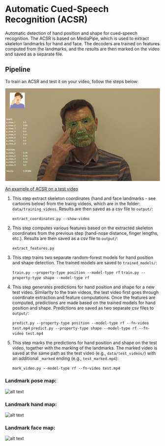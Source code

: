 # Automatic Cued-Speech Recognition (ACSR)
Automatic detection of hand position and shape for cued-speech recognition. The ACSR is based on MediaPipe, which is used to extract skeleton landmarks for hand and face. The decoders are trained on features computed from the landmarks, and the results are then marked on the video and saved as a separate file. 

## Pipeline
To train an ACSR and test it on your video, follow the steps below:

![ACSR](https://github.com/HagarSalpeter/Decoder/blob/master/data/test_videos/test_marked.png)

[An example of ACSR on a test video](data/test_videos/test_marked.avi)

1. This step extract skeleton coordinates (hand and face landmarks - see cartoons below) from the traing videos, which are in the folder: `data/training_videos`. Results are then saved as a csv file to `output/`:

   `extract_coordinates.py --show-video`

2. This step computes various features based on the extracted skeleton coordinates from the previous step (hand-nose distance, finger lengths, etc.). Results are then saved as a csv file to `output/`:

   `extract_features.py`

3. This step trains two separate random-forest models for hand position and shape detection. The trained models are saved to `trained_models/`:

   `train.py --property-type position --model-type rf`
   `train.py --property-type shape --model-type rf`

4. This step generates predictions for hand position and shape for a new test video. Similarlty to the train videos, the test video first goes through coordinate extraction and feature computations. Once the features are computed, predictions are made based on the trained models for hand position and shape. Predictions are saved as two separate csv files to `output/`:

   `predict.py --property-type position --model-type rf --fn-video test.mp4`
   `predict.py --property-type shape --model-type rf --fn-video test.mp4`

5. This step marks the predictions for hand position and shape on the test video, together with the marking of the landmarks. The marked video is saved at the same path as the test video (e.g., `data/test_videos/`) with an additional `_marked` ending (e.g., `test_marked.mp4`):

   `mark_video.py --model-type rf --fn-video test.mp4`

### Landmark pose map: ###
![alt text](https://google.github.io/mediapipe/images/mobile/pose_tracking_full_body_landmarks.png)

### Landmark hand map: ###
![alt text](https://google.github.io/mediapipe/images/mobile/hand_landmarks.png)

### Landmark face map: ###
![alt text](https://github.com/google/mediapipe/blob/a908d668c730da128dfa8d9f6bd25d519d006692/mediapipe/modules/face_geometry/data/canonical_face_model_uv_visualization.png)
